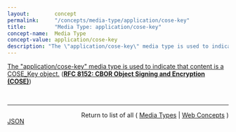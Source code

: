 ```yaml
---
layout:        concept
permalink:     "/concepts/media-type/application/cose-key"
title:         "Media Type: application/cose-key"
concept-name:  Media Type
concept-value: application/cose-key
description: "The \"application/cose-key\" media type is used to indicate that content is a COSE_Key object."
---
```


[The "application/cose-key" media type is used to indicate that content is a COSE_Key object.](http://tools.ietf.org/html/rfc8152#section-16.9.2 "Read documentation for Media Type &#34;application/cose-key&#34;") (**[RFC 8152: CBOR Object Signing and Encryption (COSE)](/specs/IETF/RFC/8152 "Concise Binary Object Representation (CBOR) is a data format designed for small code size and small message size. There is a need for the ability to have basic security services defined for this data format. This document defines the CBOR Object Signing and Encryption (COSE) protocol. This specification describes how to create and process signatures, message authentication codes, and encryption using CBOR for serialization. This specification additionally describes how to represent cryptographic keys using CBOR.")**)

<br/>
<hr/>

<p style="float : left"><a href="./application/cose-key.json" title="JSON representing this particular Web Concept value">JSON</a></p>
<p style="text-align: right">Return to list of all ( <a href="../media-type/">Media Types</a> | <a href="../">Web Concepts</a> )</p>
